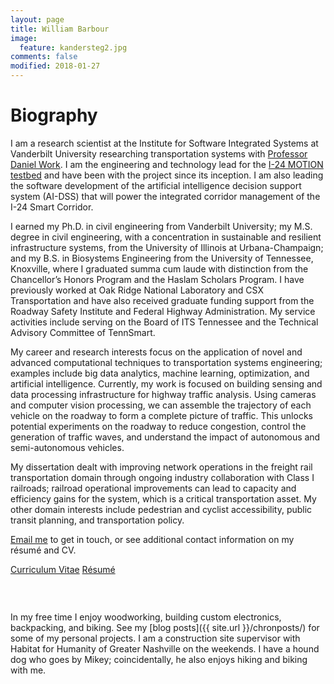 ```yaml
---
layout: page
title: William Barbour
image:
  feature: kandersteg2.jpg
comments: false
modified: 2018-01-27
---
```


# Biography

I am a research scientist at the Institute for Software Integrated Systems at Vanderbilt University researching transportation systems with [Professor Daniel Work](https://my.vanderbilt.edu/danwork/). I am the engineering and technology lead for the [I-24 MOTION testbed](https://i24motion.org) and have been with the project since its inception. I am also leading the software development of the artificial intelligence decision support system (AI-DSS) that will power the integrated corridor management of the I-24 Smart Corridor. 

I earned my Ph.D. in civil engineering from Vanderbilt University; my M.S. degree in civil engineering, with a concentration in sustainable and resilient infrastructure systems, from the University of Illinois at Urbana-Champaign; and my B.S. in Biosystems Engineering from the University of Tennessee, Knoxville, where I graduated summa cum laude with distinction from the Chancellor’s Honors Program and the Haslam Scholars Program. I have previously worked at Oak Ridge National Laboratory and CSX Transportation and have also received graduate funding support from the Roadway Safety Institute and Federal Highway Administration. My service activities include serving on the Board of ITS Tennessee and the Technical Advisory Committee of TennSmart.

My career and research interests focus on the application of novel and advanced computational techniques to transportation systems engineering; examples include big data analytics, machine learning, optimization, and artificial intelligence. Currently, my work is focused on building sensing and data processing infrastructure for highway traffic analysis. Using cameras and computer vision processing, we can assemble the trajectory of each vehicle on the roadway to form a complete picture of traffic. This unlocks potential experiments on the roadway to reduce congestion, control the generation of traffic waves, and understand the impact of autonomous and semi-autonomous vehicles.

My dissertation dealt with improving network operations in the freight rail transportation domain through ongoing industry collaboration with Class I railroads; railroad operational improvements can lead to capacity and efficiency gains for the system, which is a critical transportation asset. My other domain interests include pedestrian and cyclist accessibility, public transit planning, and transportation policy.

<a href="mailto:{{ site.owner.email | encode_email }}" title="Email me">Email me</a> to get in touch, or see additional contact information on my r&eacute;sum&eacute; and CV.

<div markdown="0"><a href="{{ site.url }}/download/william_barbour_cv.pdf" class="btn btn-info">Curriculum Vitae</a> <a href="{{ site.url }}/download/william_barbour_resume.pdf" class="btn btn-success">R&eacute;sum&eacute;</a></div>

<figure class="half">
	<a href="{{ site.url }}/images/rushmore.jpg"><img src="{{ site.url }}/images/rushmore.jpg" alt=""></a>
	<a href="{{ site.url }}/images/heidelberg_big.jpg"><img src="{{ site.url }}/images/heidelberg.jpg" alt=""></a>
</figure>

<figure>
	<a href="{{ site.url }}/images/jacksonville_big.jpg"><img src="{{ site.url }}/images/jacksonville.jpg" alt=""></a>
</figure>

In my free time I enjoy woodworking, building custom electronics, backpacking, and biking. See my [blog posts]({{ site.url }}/chronposts/) for some of my personal projects. I am a construction site supervisor with Habitat for Humanity of Greater Nashville on the weekends. I have a hound dog who goes by Mikey; coincidentally, he also enjoys hiking and biking with me.

<figure class="half">
	<a href="{{ site.url }}/images/mikey_hike.jpg"><img src="{{ site.url }}/images/mikey_hike.jpg" alt=""></a>
	<a href="{{ site.url }}/images/mikey_bike.jpg"><img src="{{ site.url }}/images/mikey_bike.jpg" alt=""></a>
</figure>

